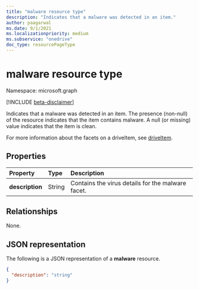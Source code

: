 ```yaml
---
title: "malware resource type"
description: "Indicates that a malware was detected in an item."
author: paagarwal
ms.date: 9/1/2021
ms.localizationpriority: medium
ms.subservice: "onedrive"
doc_type: resourcePageType
---
```


# malware resource type

Namespace: microsoft.graph

[!INCLUDE [beta-disclaimer](../../includes/beta-disclaimer.md)]

Indicates that a malware was detected in an item.
The presence (non-null) of the resource indicates that the item contains malware. A null (or missing) value indicates that the item is clean.

For more information about the facets on a driveItem, see [driveItem][].

## Properties

| Property        | Type   | Description                                          |
|:----------------|:-------|:-----------------------------------------------------|
| **description** | String | Contains the virus details for the malware facet. |

## Relationships
None.

## JSON representation

The following is a JSON representation of a **malware** resource.

<!-- {
  "blockType": "resource",
  "optionalProperties": [ "description" ],
  "@type": "microsoft.graph.malware"
}-->

```json
{
  "description": "string"
}
```

[driveItem]: driveitem.md

<!--
{
  "type": "#page.annotation",
  "description": "malware resource",
  "keywords": "malware,infected",
  "section": "documentation",
  "tocPath": "",
  "suppressions": []
}
-->
